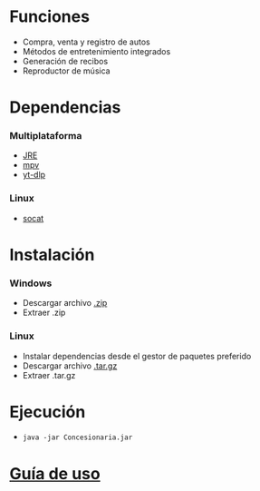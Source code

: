 # Funciones
 - Compra, venta y registro de autos
 - Métodos de entretenimiento integrados
 - Generación de recibos
 - Reproductor de música


# Dependencias
### Multiplataforma
 - [JRE](https://openjdk.org/)
 - [mpv](https://mpv.io/)
 - [yt-dlp](https://github.com/yt-dlp/yt-dlp/)

### Linux 
 - [socat](http://www.dest-unreach.org/socat/)


# Instalación
### Windows
 - Descargar archivo [.zip](https://github.com/migue07juegos/Concesionaria_Java/releases/download/v1.0.0/Windows-x64.zip)
 - Extraer .zip

### Linux
 - Instalar dependencias desde el gestor de paquetes preferido
 - Descargar archivo [.tar.gz](https://github.com/migue07juegos/Concesionaria_Java/releases/download/v1.0.0/Linux-x64.tar.gz)
 - Extraer .tar.gz


# Ejecución
 - `java -jar Concesionaria.jar`

# [Guía de uso](https://migue07juegos.github.io/Concesionaria_Java/Howto.html)
